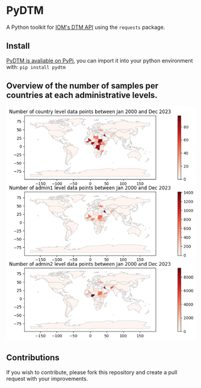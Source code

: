 # PyDTM

A Python toolkit for [IOM's DTM API](https://dtm.iom.int/data-and-analysis/dtm-api) using the `requests` package.

## Install
[PyDTM is avaliable on PyPi](https://pypi.org/project/pydtm/), you can import it into your python environment with:
`pip install pydtm`


## Overview of the number of samples per countries at each administrative levels.

![](samples_per_countries.png)


## Contributions
If you wish to contribute, please fork this repository and create a pull request with your improvements.
